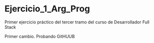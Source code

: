 # Ejercicio_1_Arg_Prog
Primer ejercicio práctico del tercer tramo del curso de Desarrollador Full Stack

Primer cambio. Probando GitHUUB
